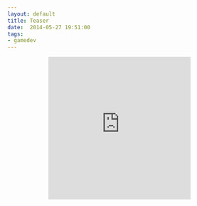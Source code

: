 ```yaml
---
layout: default
title: Teaser
date:  2014-05-27 19:51:00
tags: 
- gamedev
---
```

<center>
<iframe class="vine-embed" src="https://vine.co/v/MXB66vbIIpL/embed/simple" width="320" height="320" frameborder="0"></iframe><script async src="//platform.vine.co/static/scripts/embed.js" charset="utf-8"></script>
</center>